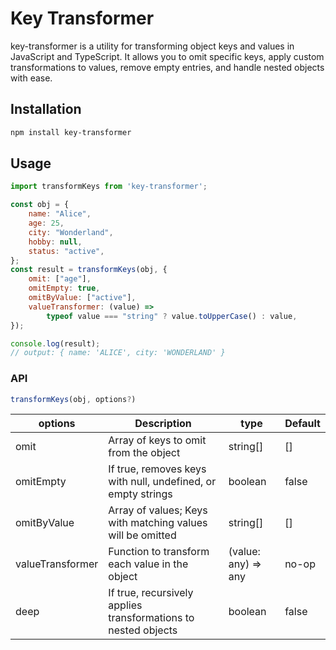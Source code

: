 # Key Transformer

key-transformer is a utility for transforming object keys and values in JavaScript and TypeScript. It allows you to omit specific keys, apply custom transformations to values, remove empty entries, and handle nested objects with ease.

## Installation

```bash
npm install key-transformer
```

## Usage

```js
import transformKeys from 'key-transformer';

const obj = {
    name: "Alice",
    age: 25,
    city: "Wonderland",
    hobby: null,
    status: "active",
};
const result = transformKeys(obj, {
    omit: ["age"],
    omitEmpty: true,
    omitByValue: ["active"],
    valueTransformer: (value) =>
        typeof value === "string" ? value.toUpperCase() : value,
});

console.log(result);
// output: { name: 'ALICE', city: 'WONDERLAND' }


```

### API

```js
transformKeys(obj, options?)
```

| options          | Description                                                    | type                | Default |
|------------------|----------------------------------------------------------------|---------------------|---------|
| omit             | Array of keys to omit from the object                          | string[]            | []      |
| omitEmpty        | If true, removes keys with null, undefined, or empty strings   | boolean             | false   |
| omitByValue      | Array of values; Keys with matching values will be omitted     | string[]            | []      |
| valueTransformer | Function to transform each value in the object                 | (value: any) => any | no-op   |
| deep             | If true, recursively applies transformations to nested objects | boolean             | false   |
